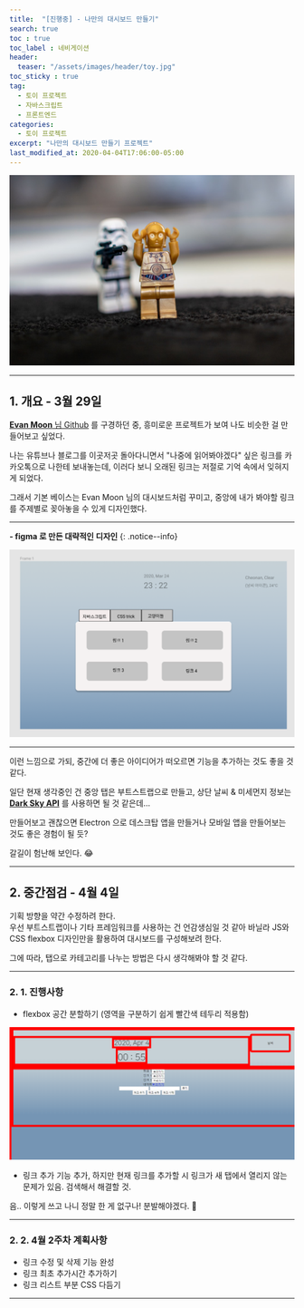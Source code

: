 ```yaml
---
title:  "[진행중] - 나만의 대시보드 만들기"
search: true
toc : true
toc_label : 네비게이션
header:
  teaser: "/assets/images/header/toy.jpg"
toc_sticky : true
tag:
  - 토이 프로젝트
  - 자바스크립트
  - 프론트엔드
categories:
  - 토이 프로젝트
excerpt: "나만의 대시보드 만들기 프로젝트"
last_modified_at: 2020-04-04T17:06:00-05:00
---
```

<img src = "/assets/images/header/toy.jpg">

---

## 1. 개요 - 3월 29일

[**Evan Moon** 님 Github](https://github.com/evan-moon/zarbis) 를 구경하던 중, 흥미로운 프로젝트가 보여 나도 비슷한 걸 만들어보고 싶었다.   

나는 유튜브나 블로그를 이곳저곳 돌아다니면서 "나중에 읽어봐야겠다" 싶은 링크를 카카오톡으로 나한테 보내놓는데, 이러다 보니 오래된 링크는 저절로 기억 속에서 잊혀지게 되었다.   

그래서 기본 베이스는 Evan Moon 님의 대시보드처럼 꾸미고, 중앙에 내가 봐야할 링크를 주제별로 꽂아놓을 수 있게 디자인했다.

---

**- figma 로 만든 대략적인 디자인**
{: .notice--info}

<img src = "/assets/images/2020-03-29-대시보드-프로젝트/figma.PNG">

---

이런 느낌으로 가되, 중간에 더 좋은 아이디어가 떠오르면 기능을 추가하는 것도 좋을 것 같다.

일단 현재 생각중인 건 중앙 탭은 부트스트랩으로 만들고, 상단 날씨 & 미세먼지 정보는 [**Dark Sky API**](https://darksky.net/dev) 를 사용하면 될 것 같은데...

만들어보고 괜찮으면 Electron 으로 데스크탑 앱을 만들거나 모바일 앱을 만들어보는 것도 좋은 경험이 될 듯?

갈길이 험난해 보인다. 😂

---

## 2. 중간점검 - 4월 4일    
기획 방향을 약간 수정하려 한다.   
우선 부트스트랩이나 기타 프레임워크를 사용하는 건 언감생심일 것 같아 바닐라 JS와 CSS flexbox 디자인만을 활용하여 대시보드를 구성해보려 한다.   

그에 따라, 탭으로 카테고리를 나누는 방법은 다시 생각해봐야 할 것 같다.

---

### 2. 1. 진행사항   

- flexbox 공간 분할하기 (영역을 구분하기 쉽게 빨간색 테두리 적용함)

<img src = "/assets/images/2020-03-29-대시보드-프로젝트/중간점검.PNG">

- 링크 추가 기능 추가, 하지만 현재 링크를 추가할 시 링크가 새 탭에서 열리지 않는 문제가 있음. 검색해서 해결할 것.

음.. 이렇게 쓰고 나니 정말 한 게 없구나! 분발해야겠다. 🤣

---

### 2. 2. 4월 2주차 계획사항

- 링크 수정 및 삭제 기능 완성
- 링크 최초 추가시간 추가하기
- 링크 리스트 부분 CSS 다듬기

---
